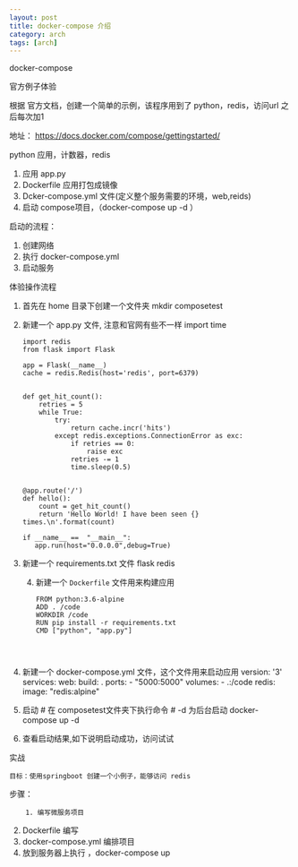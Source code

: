 ```yaml
---
layout: post
title: docker-compose 介绍
category: arch
tags: [arch]
---
```



docker-compose

官方例子体验

根据 官方文档，创建一个简单的示例，该程序用到了 python，redis，访问url 之后每次加1

地址： https://docs.docker.com/compose/gettingstarted/

python 应用，计数器，redis 

1. 应用 app.py
2. Dockerfile 应用打包成镜像
3. Dcker-compose.yml 文件(定义整个服务需要的环境，web,reids)
4. 启动 compose项目，（docker-compose up -d ）



启动的流程：

1. 创建网络
2. 执行 docker-compose.yml 
3. 启动服务



体验操作流程

1. 首先在 home 目录下创建一个文件夹
       mkdir composetest
2. 新建一个 app.py 文件, 注意和官网有些不一样
       import time
       
       import redis
       from flask import Flask
       
       app = Flask(__name__)
       cache = redis.Redis(host='redis', port=6379)
       
       
       def get_hit_count():
           retries = 5
           while True:
               try:
                   return cache.incr('hits')
               except redis.exceptions.ConnectionError as exc:
                   if retries == 0:
                       raise exc
                   retries -= 1
                   time.sleep(0.5)
       
       
       @app.route('/')
       def hello():
           count = get_hit_count()
           return 'Hello World! I have been seen {} times.\n'.format(count)
       
       if __name__ ==  "__main__":
          app.run(host="0.0.0.0",debug=True)
       

 

3. 新建一个 requirements.txt 文件
       flask
       redis

    4. 新建一个 `Dockerfile` 文件用来构建应用
    
       ````shell
       FROM python:3.6-alpine
       ADD . /code
       WORKDIR /code
       RUN pip install -r requirements.txt
       CMD ["python", "app.py"]
    

   

5. 新建一个 docker-compose.yml 文件，这个文件用来启动应用
       version: '3'
       services:
         web:
           build: .
           ports:
             - "5000:5000"
           volumes:
             - .:/code
         redis:
           image: "redis:alpine"
       
   
6. 启动
       # 在 composetest文件夹下执行命令
       # -d 为后台启动
       docker-compose up -d
7. 查看启动结果,如下说明启动成功，访问试试
   





实战

    目标：使用springboot 创建一个小例子，能够访问 redis

 步骤：

    	1. 编写微服务项目

2. Dockerfile 编写
3. docker-compose.yml 编排项目
4. 放到服务器上执行 ，docker-compose up


